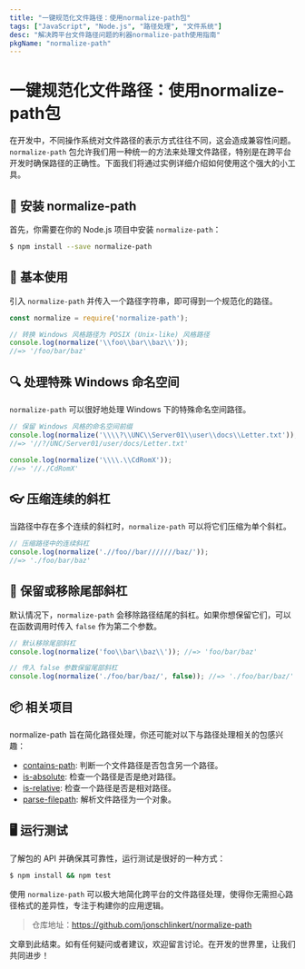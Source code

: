 ```yaml
---
title: "一键规范化文件路径：使用normalize-path包"
tags: ["JavaScript", "Node.js", "路径处理", "文件系统"]
desc: "解决跨平台文件路径问题的利器normalize-path使用指南"
pkgName: "normalize-path"
---
```


# 一键规范化文件路径：使用normalize-path包

在开发中，不同操作系统对文件路径的表示方式往往不同，这会造成兼容性问题。`normalize-path` 包允许我们用一种统一的方法来处理文件路径，特别是在跨平台开发时确保路径的正确性。下面我们将通过实例详细介绍如何使用这个强大的小工具。

## 🚀 安装 normalize-path

首先，你需要在你的 Node.js 项目中安装 `normalize-path`：

```bash
$ npm install --save normalize-path
```

## 🧰 基本使用

引入 `normalize-path` 并传入一个路径字符串，即可得到一个规范化的路径。

```javascript
const normalize = require('normalize-path');

// 转换 Windows 风格路径为 POSIX (Unix-like) 风格路径
console.log(normalize('\\foo\\bar\\baz\\')); 
//=> '/foo/bar/baz'
```

## 🔍 处理特殊 Windows 命名空间

`normalize-path` 可以很好地处理 Windows 下的特殊命名空间路径。

```javascript
// 保留 Windows 风格的命名空间前缀
console.log(normalize('\\\\?\\UNC\\Server01\\user\\docs\\Letter.txt')); 
//=> '//?/UNC/Server01/user/docs/Letter.txt'

console.log(normalize('\\\\.\\CdRomX')); 
//=> '//./CdRomX'
```

## 👓 压缩连续的斜杠

当路径中存在多个连续的斜杠时，`normalize-path` 可以将它们压缩为单个斜杠。

```javascript
// 压缩路径中的连续斜杠
console.log(normalize('.//foo//bar///////baz/')); 
//=> './foo/bar/baz'
```

## 📂 保留或移除尾部斜杠

默认情况下，`normalize-path` 会移除路径结尾的斜杠。如果你想保留它们，可以在函数调用时传入 `false` 作为第二个参数。

```javascript
// 默认移除尾部斜杠
console.log(normalize('foo\\bar\\baz\\')); //=> 'foo/bar/baz'

// 传入 false 参数保留尾部斜杠
console.log(normalize('./foo/bar/baz/', false)); //=> './foo/bar/baz/'
```

## 📦 相关项目

normalize-path 旨在简化路径处理，你还可能对以下与路径处理相关的包感兴趣：

- [contains-path](https://www.npmjs.com/package/contains-path): 判断一个文件路径是否包含另一个路径。
- [is-absolute](https://www.npmjs.com/package/is-absolute): 检查一个路径是否是绝对路径。
- [is-relative](https://www.npmjs.com/package/is-relative): 检查一个路径是否是相对路径。
- [parse-filepath](https://www.npmjs.com/package/parse-filepath): 解析文件路径为一个对象。

## 🖥️ 运行测试

了解包的 API 并确保其可靠性，运行测试是很好的一种方式：

```bash
$ npm install && npm test
```

使用 `normalize-path` 可以极大地简化跨平台的文件路径处理，使得你无需担心路径格式的差异性，专注于构建你的应用逻辑。

> 仓库地址：https://github.com/jonschlinkert/normalize-path

文章到此结束。如有任何疑问或者建议，欢迎留言讨论。在开发的世界里，让我们共同进步！